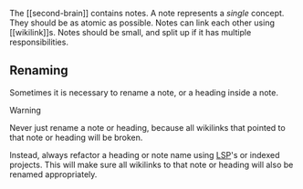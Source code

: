 The [[second-brain]] contains notes.
A note represents a *single* concept.
They should be as atomic as possible.
Notes can link each other using [[wikilink]]s.
Notes should be small, and split up if it has multiple responsibilities.

## Renaming
Sometimes it is necessary to rename a note, or a heading inside a note.

> [!WARNING]
> Never just rename a note or heading, because all wikilinks that pointed to that note or heading will be broken.
>
> Instead, always refactor a heading or note name using [LSP](https://microsoft.github.io/language-server-protocol/)'s or indexed projects.
> This will make sure all wikilinks to that note or heading will also be renamed appropriately.
